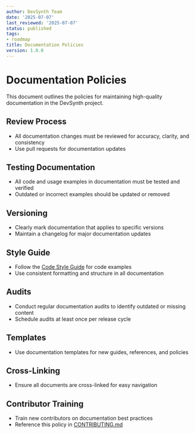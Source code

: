```yaml
---
author: DevSynth Team
date: '2025-07-07'
last_reviewed: '2025-07-07'
status: published
tags:
- roadmap
title: Documentation Policies
version: 1.0.0
---
```


# Documentation Policies

This document outlines the policies for maintaining high-quality documentation in the DevSynth project.

## Review Process

- All documentation changes must be reviewed for accuracy, clarity, and consistency
- Use pull requests for documentation updates

## Testing Documentation

- All code and usage examples in documentation must be tested and verified
- Outdated or incorrect examples should be updated or removed

## Versioning

- Clearly mark documentation that applies to specific versions
- Maintain a changelog for major documentation updates

## Style Guide

- Follow the [Code Style Guide](../developer_guides/code_style.md) for code examples
- Use consistent formatting and structure in all documentation

## Audits

- Conduct regular documentation audits to identify outdated or missing content
- Schedule audits at least once per release cycle

## Templates

- Use documentation templates for new guides, references, and policies

## Cross-Linking

- Ensure all documents are cross-linked for easy navigation

## Contributor Training

- Train new contributors on documentation best practices
- Reference this policy in [CONTRIBUTING.md](../../CONTRIBUTING.md)
